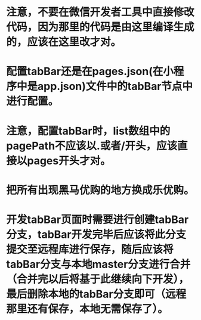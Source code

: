 # 注意，不要在微信开发者工具中直接修改代码，因为那里的代码是由这里编译生成的，应该在这里改才对。
# 配置tabBar还是在pages.json(在小程序中是app.json)文件中的tabBar节点中进行配置。
# 注意，配置tabBar时，list数组中的pagePath不应该以.或者/开头，应该直接以pages开头才对。
# 把所有出现黑马优购的地方换成乐优购。
# 开发tabBar页面时需要进行创建tabBar分支，tabBar开发完毕后应该将此分支提交至远程库进行保存，随后应该将tabBar分支与本地master分支进行合并（合并完以后将基于此继续向下开发），最后删除本地的tabBar分支即可（远程那里还有保存，本地无需保存了）。
